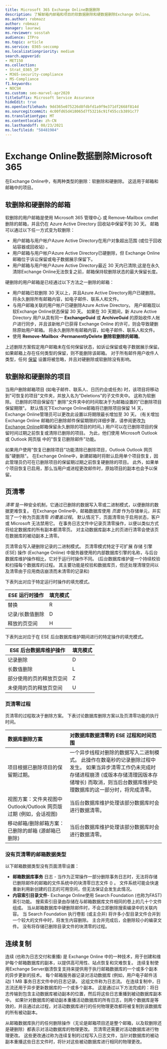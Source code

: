 ```yaml
---
title: Microsoft 365 Exchange Online数据删除
description: 了解邮箱内邮箱和项目的软数据删除和硬数据删除Exchange Online。
ms.author: robmazz
author: robmazz
manager: laurawi
ms.reviewer: sosstah
audience: ITPro
ms.topic: article
ms.service: O365-seccomp
ms.localizationpriority: medium
search.appverid:
- MET150
ms.collection:
- Strat_O365_IP
- M365-security-compliance
- MS-Compliance
f1.keywords:
- NOCSH
ms.custom: seo-marvel-apr2020
titleSuffix: Microsoft Service Assurance
hideEdit: true
ms.openlocfilehash: 9dd365e075226d8fdbfd1a9f9e371df2668f814d
ms.sourcegitcommit: 4c00fd65d418065d7f53216c91f455ccb3891c77
ms.translationtype: MT
ms.contentlocale: zh-CN
ms.lasthandoff: 08/23/2021
ms.locfileid: "58481984"
---
```

# <a name="exchange-online-data-deletion-in-microsoft-365"></a>Exchange Online数据删除Microsoft 365

在Exchange Online中，有两种类型的删除：软删除和硬删除。 这适用于邮箱和邮箱中的项目。

## <a name="soft-deleted-and-hard-deleted-mailboxes"></a>软删除和硬删除的邮箱

软删除的用户邮箱是使用 Microsoft 365 管理中心 或 Remove-Mailbox cmdlet 删除的邮箱，并且仍在 Azure Active Directory 回收站中保留不到 30 天。 邮箱可以通过以下任一方式变为软删除：

- 用户邮箱与用户帐户Azure Active Directory在用户对象超出范围 (或位于回收站容器或回收站) 。
- 用户邮箱与用户帐户Azure Active Directory已硬删除，但 Exchange Online 邮箱位于诉讼保留或电子数据展示保留下。
- 用户邮箱与用户帐户Azure Active Directory最近 30 天内已清除;这是在永久清除Exchange Online无法恢复之前，邮箱保持软删除状态的最大保留长度。

硬删除的用户邮箱是已经通过以下方法之一删除的邮箱：

- 用户邮箱已软删除 30 天以上，并且Azure Active Directory用户已硬删除。 将永久删除所有邮箱内容，如电子邮件、联系人和文件。
- 与用户邮箱关联的用户帐户已硬删除Azure Active Directory。 用户邮箱现以软Exchange Online状态保留 30 天。 如果在 30 天期间，新 Azure Active Directory 用户从具有同一 **ExchangeGuid** 或 **ArchiveGuid** 的原始收件人帐户进行同步，并且该新帐户已获得 Exchange Online 的许可，则会导致硬删除原始用户邮箱。 将永久删除所有邮箱内容，如电子邮件、联系人和文件。
- 使用 **Remove-Mailbox -PermanentlyDelete 删除软删除的邮箱**。

上述删除方案假定用户邮箱未在任何保留状态，如诉讼保留或电子数据展示保留。 如果邮箱上存在任何类型的保留，则不能删除该邮箱。 对于所有邮件用户收件人类型，任何 [保留](https://support.office.com/article/manage-legal-investigations-in-office-365-2e5fbe9f-ee4d-4178-8ff8-4356bc1b168e?ui=en-US&rs=en-US&ad=US) 设置将被忽略，并且对硬删除或软删除没有影响。

## <a name="soft-deleted-and-hard-deleted-items"></a>软删除和硬删除的项目

当用户删除邮箱项目 (如电子邮件、联系人、日历约会或任务) 时，该项目将移动到"可恢复的项目"文件夹，并放入名为"Deletions"的子文件夹中。 这称为软删除。 已删除的项目保留在" 删除"文件夹中的时间取决于为邮箱设置的"已删除项目保留期限"。 默认情况下Exchange Online邮箱将已删除项目保留 14 天，Exchange Online管理员可以更改此设置以将期限最长增加至 30 天。  (有关增加 Exchange Online 邮箱的已删除邮件保留期限的详细步骤，请参阅更改[为 Exchange Online](/exchange/recipients-in-exchange-online/manage-user-mailboxes/change-deleted-item-retention)邮箱保留永久删除的项目的时间。) 用户可以在已删除项目的保留时间过期之前恢复或清除已删除的项目。 为此，他们使用 Microsoft Outlook 或 Outlook 网页版 中的"恢复已删除邮件"功能。

如果用户使用"恢复已删除项目"功能清除已删除项目，Outlook Outlook 网页版"硬删除"。 在Exchange Online中，新建邮箱时将默认启用单个项目恢复，因此管理员仍可在已删除项目的保留期过期之前[](/Exchange/recipients/user-mailboxes/recover-deleted-messages)恢复硬删除的项目。 此外，如果单个项目恢复已启用，那么当用户或进程更改邮件时，原始项目的副本也会予以保留。

## <a name="page-zeroing"></a>页清零

*清零* 是一种安全机制，它通过已删除的数据写入零或二进制模式，以便删除的数据更难恢复。 在Exchange Online中，邮箱数据库使用 *页面* 作为存储单元，并实现了一个称为页面清零 *的覆盖过程*。 默认情况下，页面清零处于启用状态，客户或 Microsoft 无法禁用它。 在事务日志文件中记录页清零操作，以便以类似方式将给定数据库的所有副本都清零页。 对主动数据库副本上的页进行清零会使该页在数据库的被动副本上清零。

页清零会写入硬删除记录的二进制模式。 页清零模式特定于可扩展 存储 引擎 (ESE) 操作 (Exchange Online) 中服务器使用的内部数据库引擎的名称，与后台数据库维护操作相比，它对于运行时操作不同。  (后台数据库维护是一个持续校验和扫描每个数据库的过程。 其主要功能是校验和数据库页，但还处理清理空间以及清零由于应用商店崩溃而未清零的记录和) 

下表列出对应于特定运行时操作的填充模式。

| ESE 运行时操作   | 填充模式 |
|--------------------------|--------------|
| 替换                  | R            |
| 记录/长数值删除 | D            |
| 释放的页空间         | H            |

下表列出对应于在 ESE 后台数据库维护期间进行的特定操作的填充模式。

| ESE 后台数据库维护操作 | 填充模式 |
|-----------------------------------------------|--------------|
| 记录删除                                 | D            |
| 长数值删除                             | L            |
| 部分使用的页的释放页空间       | Z            |
| 未使用的页的释放页空间               | U            |

### <a name="page-zeroing-process"></a>页清零过程

页清零的过程取决于删除方案。 下表讨论数据库删除方案以及页清零功能的执行时间。

| 数据库删除方案 | 对数据库数据清零的 ESE 过程和时间范围 |
|:--------------------------|:------------------------------------------------|
| 项目根据已删除项目的保留期过期。 | 一个异步线程对删除的数据写入二进制模式。 此操作在数毫秒的记录删除过程中发生。 如果当异步清零工作仍未完成时存储进程崩溃 (或版本存储清理因版本存储增长) 而取消，则当后台数据库维护处理数据库的这一部分时，将完成清零。 |
| 视图方案：文件夹视图中Outlook/Outlook 网页版过期 (例如，会话视图)  | 当后台数据库维护处理该部分数据库时会进行数据清零。 |
| 移动邮箱/删除邮箱方案：已删除的邮箱 (源邮箱已删除)  | 当后台数据库维护处理该部分数据库时会进行数据清零。 |

### <a name="mailbox-data-types-without-page-zeroing"></a>没有页清零的邮箱数据类型

以下邮箱数据类型没有页面清零设置：

- **邮箱数据库事务** 日志 - 当作为正常操作一部分删除事务日志时，无法将存储已删除邮件的邮箱的文件系统中的块清零日志文件 () 。 文件系统可能会快速重新利用新创建的日志的可用空间，但无法保证会发生此情况。
- **内容索引目录文件**- Exchange Online使用 Search Foundation (也称为FAST) 索引功能。 搜索索引目录由存储在与邮箱数据库文件相同的卷上的几十个文件组成。 当从邮箱数据库中硬删除邮件时，不会立即删除搜索编录中的关联内容。 当 Search Foundation 执行卷影 (或主合并) 将许多小型目录文件合并到一个较大的文件中时，将发生内容删除。 主合并完成后，会删除较小的编录文件。 没有将存储已删除目录文件的块清零的过程。

## <a name="continuous-replication"></a>连续复制

连续 (也称为日志交付和重播) 是 Exchange Online 中的一种技术，用于创建和维护每个邮箱数据库的副本，以提供高可用性、站点恢复和灾难恢复。 连续复制使用Exchange Server崩溃恢复支持来提供用于执行邮箱数据库的一个或多个副本的异步更新的技术。 每个邮箱服务器记录对活动数据库 (例如，用户电子邮件活动) 1 MB 事务日志文件中的日志记录。 这组文件称为日志流。 在连续复制中，日志流还用于异步更新数据库的一个或多个副本。 这是通过以下方法完成的：将日志传输到包含主动数据库被动副本的位置，然后将这些日志重播到被动数据库副本中。 如果针对数据库的被动副本重播活动数据库的所有日志，则两个数据库是等效的，并且通过此过程，对活动数据库进行的任何物理更改都将被复制到该数据库的所有被动副本。

从邮箱数据库执行的任何删除操作（无论是邮箱项目还是整个邮箱，以及软删除还是硬删除）都表示对活动数据库的物理更改。 页清零还需要对活动数据库进行物理更改。 这些更改通过称为连续复制的过程写入日志文件，当针对数据库的被动副本重播这些日志文件时，将针对这些被动数据库进行相同的物理更改。
